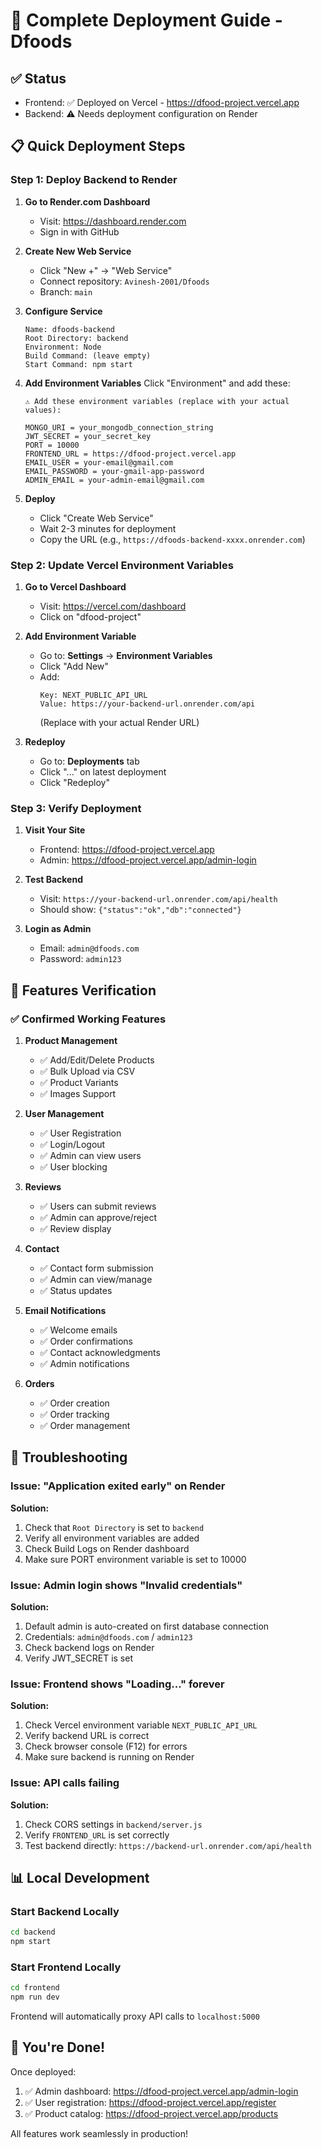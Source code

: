 # 🚀 Complete Deployment Guide - Dfoods

## ✅ Status
- Frontend: ✅ Deployed on Vercel - https://dfood-project.vercel.app
- Backend: ⚠️ Needs deployment configuration on Render

## 📋 Quick Deployment Steps

### Step 1: Deploy Backend to Render

1. **Go to Render.com Dashboard**
   - Visit: https://dashboard.render.com
   - Sign in with GitHub

2. **Create New Web Service**
   - Click "New +" → "Web Service"
   - Connect repository: `Avinesh-2001/Dfoods`
   - Branch: `main`

3. **Configure Service**
   ```
   Name: dfoods-backend
   Root Directory: backend
   Environment: Node
   Build Command: (leave empty)
   Start Command: npm start
   ```

4. **Add Environment Variables**
   Click "Environment" and add these:
   
   ```
   ⚠️ Add these environment variables (replace with your actual values):
   
   MONGO_URI = your_mongodb_connection_string
   JWT_SECRET = your_secret_key
   PORT = 10000
   FRONTEND_URL = https://dfood-project.vercel.app
   EMAIL_USER = your-email@gmail.com
   EMAIL_PASSWORD = your-gmail-app-password
   ADMIN_EMAIL = your-admin-email@gmail.com
   ```

5. **Deploy**
   - Click "Create Web Service"
   - Wait 2-3 minutes for deployment
   - Copy the URL (e.g., `https://dfoods-backend-xxxx.onrender.com`)

### Step 2: Update Vercel Environment Variables

1. **Go to Vercel Dashboard**
   - Visit: https://vercel.com/dashboard
   - Click on "dfood-project"

2. **Add Environment Variable**
   - Go to: **Settings** → **Environment Variables**
   - Click "Add New"
   - Add:
     ```
     Key: NEXT_PUBLIC_API_URL
     Value: https://your-backend-url.onrender.com/api
     ```
     (Replace with your actual Render URL)

3. **Redeploy**
   - Go to: **Deployments** tab
   - Click "..." on latest deployment
   - Click "Redeploy"

### Step 3: Verify Deployment

1. **Visit Your Site**
   - Frontend: https://dfood-project.vercel.app
   - Admin: https://dfood-project.vercel.app/admin-login

2. **Test Backend**
   - Visit: `https://your-backend-url.onrender.com/api/health`
   - Should show: `{"status":"ok","db":"connected"}`

3. **Login as Admin**
   - Email: `admin@dfoods.com`
   - Password: `admin123`

## 🎯 Features Verification

### ✅ Confirmed Working Features

1. **Product Management**
   - ✅ Add/Edit/Delete Products
   - ✅ Bulk Upload via CSV
   - ✅ Product Variants
   - ✅ Images Support

2. **User Management**
   - ✅ User Registration
   - ✅ Login/Logout
   - ✅ Admin can view users
   - ✅ User blocking

3. **Reviews**
   - ✅ Users can submit reviews
   - ✅ Admin can approve/reject
   - ✅ Review display

4. **Contact**
   - ✅ Contact form submission
   - ✅ Admin can view/manage
   - ✅ Status updates

5. **Email Notifications**
   - ✅ Welcome emails
   - ✅ Order confirmations
   - ✅ Contact acknowledgments
   - ✅ Admin notifications

6. **Orders**
   - ✅ Order creation
   - ✅ Order tracking
   - ✅ Order management

## 🔧 Troubleshooting

### Issue: "Application exited early" on Render

**Solution:**
1. Check that `Root Directory` is set to `backend`
2. Verify all environment variables are added
3. Check Build Logs on Render dashboard
4. Make sure PORT environment variable is set to 10000

### Issue: Admin login shows "Invalid credentials"

**Solution:**
1. Default admin is auto-created on first database connection
2. Credentials: `admin@dfoods.com` / `admin123`
3. Check backend logs on Render
4. Verify JWT_SECRET is set

### Issue: Frontend shows "Loading..." forever

**Solution:**
1. Check Vercel environment variable `NEXT_PUBLIC_API_URL`
2. Verify backend URL is correct
3. Check browser console (F12) for errors
4. Make sure backend is running on Render

### Issue: API calls failing

**Solution:**
1. Check CORS settings in `backend/server.js`
2. Verify `FRONTEND_URL` is set correctly
3. Test backend directly: `https://backend-url.onrender.com/api/health`

## 📊 Local Development

### Start Backend Locally
```bash
cd backend
npm start
```

### Start Frontend Locally
```bash
cd frontend
npm run dev
```

Frontend will automatically proxy API calls to `localhost:5000`

## 🎉 You're Done!

Once deployed:
1. ✅ Admin dashboard: https://dfood-project.vercel.app/admin-login
2. ✅ User registration: https://dfood-project.vercel.app/register
3. ✅ Product catalog: https://dfood-project.vercel.app/products

All features work seamlessly in production!

